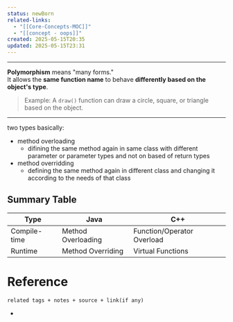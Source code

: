 ```yaml
---
status: newBorn
related-links:
  - "[[Core-Concepts-MOC]]"
  - "[[concept - oops]]"
created: 2025-05-15T20:35
updated: 2025-05-15T23:31
---
```

---

**Polymorphism** means "many forms."  
It allows the **same function name** to behave **differently based on the object's type**.

> Example: A `draw()` function can draw a circle, square, or triangle based on the object.

---

two types basically:
- method overloading
	- difining the same method again in same class with different parameter or parameter types and not on based of return types
- method overridding
	- defining the same method again in different class and changing it according to the needs of that class

## Summary Table

| Type         | Java                | C++                     |
|--------------|---------------------|--------------------------|
| Compile-time | Method Overloading  | Function/Operator Overload |
| Runtime      | Method Overriding   | Virtual Functions        |



# Reference
`related tags + notes + source + link(if any)`
 

- 